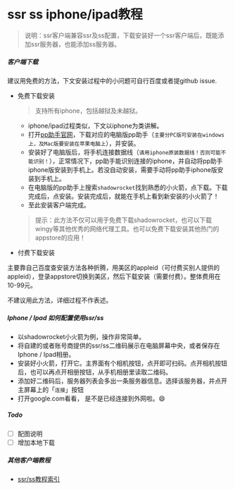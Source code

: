 # ssr ss iphone/ipad教程
> 说明：ssr客户端兼容ssr及ss配置，下载安装好一个ssr客户端后，既能添加ssr服务器，也能添加ss服务器。


##### 客户端下载
建议用免费的方法，下文安装过程中的小问题可自行百度或者提github issue.

 - 免费下载安装
   > 支持所有iphone，包括越狱及未越狱。
   - iphone/ipad过程类似，下文以iphone为类讲解。
   - 打开[pp助手官网](http://pro.25pp.com/)，下载对应的电脑版pp助手（`主要分PC版可安装在windows上，及Mac版要安装在苹果电脑上`），并安装。
   - 安装好了电脑版后，将手机连接数据线（`请用iphone原装数据线！否则可能不能识别！`），正常情况下，pp助手能识别连接的iphone，并自动将pp助手iphone版安装到手机上。若没自动安装，需要手动将pp助手iphone版安装到手机上。
   - 在电脑版的pp助手上搜索`shadowrocket`找到熟悉的小火箭，点下载。下载完成后，点安装。安装完成后，就能在手机上看到新安装的小火箭了！
   - 至此安装客户端完成。

   > 提示：此方法不仅可以用于免费下载shadowrocket，也可以下载wingy等其他优秀的网络代理工具。也可以免费下载安装其他热门的appstore的应用！
 
 - 付费下载安装
 
 主要靠自己百度查安装方法各种折腾，用美区的appleid（可付费买别人提供的appleid），登录appstore切换到美区，然后下载安装（需要付费）。整体费用在10-99元。
 
 不建议用此方法，详细过程不作表述。
 
 
##### Iphone / Ipad 如何配置使用ssr/ss
 
  - 以shadowrocket小火箭为例，操作非常简单。
  - 将自建的或者账号商提供的ssr/ss二维码展示在电脑屏幕中央，或者保存在Iphone / Ipad相册。
  - 安装好小火箭，打开它。主界面有个相机按钮，点开即可扫码。点开相机按钮后，也可以再点开相册按钮，从手机相册里读取二维码。
  - 添加好二维码后，服务器列表会多出一条服务器信息。选择该服务器，并点开主屏幕上的「`连接`」按钮
  - 打开google.com看看， 是不是已经连接到外网啦。😄
 
 
 
##### Todo
 - [ ] 配图说明
 - [ ] 增加本地下载
 
##### 其他客户端教程
 - [ssr/ss教程索引](./ssr_ss_tutorial_教程.md)
